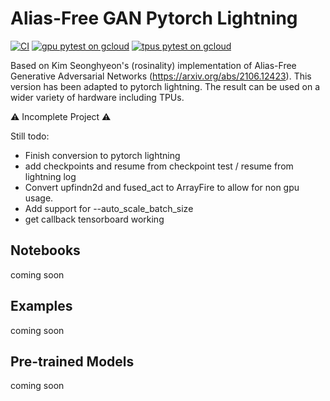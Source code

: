 # Alias-Free GAN Pytorch Lightning

[![CI](https://github.com/duskvirkus/alias-free-gan-pytorch-lightning/actions/workflows/ci.yml/badge.svg)](https://github.com/duskvirkus/alias-free-gan-pytorch-lightning/actions/workflows/ci.yml)
[![gpu pytest on gcloud](https://badgen.net/github/checks/duskvirkus/alias-free-gan-pytorch-lightning/main/gpu-pytest-on-gcloud)](https://github.com/duskvirkus/alias-free-gan-pytorch-lightning/actions/workflows/ci.yml)
[![tpus pytest on gcloud](https://badgen.net/github/checks/duskvirkus/alias-free-gan-pytorch-lightning/main/tpus-pytest-on-gcloud)](https://github.com/duskvirkus/alias-free-gan-pytorch-lightning/actions/workflows/ci.yml)

Based on Kim Seonghyeon's (rosinality) implementation of Alias-Free Generative Adversarial Networks (https://arxiv.org/abs/2106.12423). This version has been adapted to pytorch lightning. The result can be used on a wider variety of hardware including TPUs.

⚠️ Incomplete Project ⚠️

Still todo:

- Finish conversion to pytorch lightning
- add checkpoints and resume from checkpoint test / resume from lightning log
- Convert upfindn2d and fused_act to ArrayFire to allow for non gpu usage.
- Add support for --auto_scale_batch_size
- get callback tensorboard working

## Notebooks

coming soon

## Examples

coming soon

## Pre-trained Models

coming soon 
